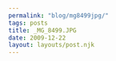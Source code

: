 ```yaml
---
permalink: "blog/mg8499jpg/"
tags: posts
title: _MG_8499.JPG
date: 2009-12-22
layout: layouts/post.njk
---
```


